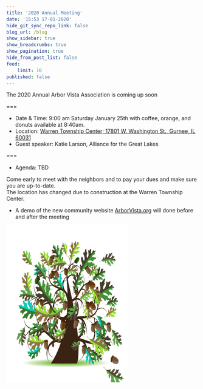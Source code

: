 ```yaml
---
title: '2020 Annual Meeting'
date: '15:53 17-01-2020'
hide_git_sync_repo_link: false
blog_url: /blog
show_sidebar: true
show_breadcrumbs: true
show_pagination: true
hide_from_post_list: false
feed:
    limit: 10
published: false
---
```


<div class="bg-success">The 2020 Annual Arbor Vista Association is coming up soon</div>

===
- Date & Time: 9:00 am  Saturday January 25th with coffee, orange, and donuts available at 8:40am. 
- Location: [Warren Township Center; 17801 W. Washington St., Gurnee, IL 60031](https://www.google.com/maps/place/State+Bank+of+the+Lakes/@42.3439045,-88.0220601,18.26z/data=!4m5!3m4!1s0x880f9a8589b5f94f:0x94c24434af8aadb3!8m2!3d42.3440682!4d-88.0215557)
- Guest speaker: Katie Larson, Alliance for the Great Lakes 

===

- Agenda: TBD

Come early to meet with the neighbors and to pay your dues and make sure you are up-to-date.   
The location has changed due to construction at the Warren Township Center.

- A demo of the new community website [ArborVista.org](https://arborvista.org) will done before and after the meeting


![image](Oak_Tree.png)

